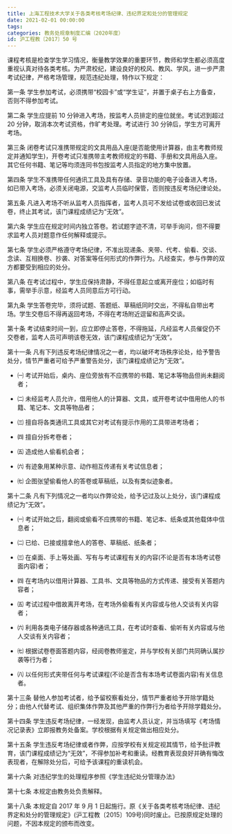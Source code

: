 ```yaml
---
title: 上海工程技术大学关于各类考核考场纪律、违纪界定和处分的管理规定
date: 2021-02-01 00:00:00
tags: 
categories: 教务处规章制度汇编（2020年度）
id: 沪工程教〔2017〕50 号
---
```


课程考核是检查学生学习情况，衡量教学效果的重要环节，教师和学生都必须高度重视认真对待各类考核。为严肃校纪，建设良好的校风、教风、学风，进一步严肃考试纪律，严格考场管理，规范违纪处理，特作以下规定：

第一条 学生参加考试，必须携带“校园卡”或“学生证”，并置于桌子右上方备查，否则不得参加考试。

第二条 学生应提前 10 分钟进入考场，按监考人员排定的座位就坐。考试迟到超过 20 分钟，取消本次考试资格，作旷考处理。考试进行 30 分钟后，学生方可离开考场。

第三条 闭卷考试只准携带规定的文具用品入座(是否能使用计算器，由主考教师规定并通知学生)，开卷考试只准携带主考教师规定的书籍、手册和文具用品入座。其它任何书籍、笔记等均须连同书包按监考人员指定的地方集中放置。

第四条 学生不准携带任何通讯工具及具有存储、录音功能的电子设备进入考场，如已带入考场，必须关闭电源，交监考人员临时保管，否则按违反考场纪律论处。

第五条 凡进入考场不听从监考人员指挥者，监考人员可不发给试卷或收回已发试卷，终止其考试，该门课程成绩记为“无效”。

第六条 学生应在规定时间内独立答卷。若试题字迹不清，可举手询问，但不得要求监考人员对题意作任何解释或提示。

第七条 学生必须严格遵守考场纪律，不准出现递条、夹带、代考、偷看、交谈、念读、互相换卷、抄袭、对答案等任何形式的作弊行为。凡经查实，参与作弊的双方都要受到相应的处分。

第八条 在考试过程中，学生应保持肃静，不得任意起立或离开座位；如临时有事，需举手示意，经监考人员同意后方可行动。

第九条 学生答卷完毕，须将试题、答题纸、草稿纸同时交出，不得私自带出考场。学生交卷后不得再返回考场，不得在考场附近逗留和高声交谈。

第十条 考试结束时间一到，应立即停止答卷，不得拖延，凡经监考人员催促仍不交卷者，监考人员可声明该卷无效，该门课程成绩记为“无效”。

第十一条 凡有下列违反考场纪律情况之一者，均以破坏考场秩序论处，给予警告处分，情节严重者可给予严重警告处分，该门课程成绩记为“无效”。

- ㈠ 考试开始后，桌内、座位旁放有不应携带的书籍、笔记本等物品但尚未翻阅者；

- ㈡ 未经监考人员允许，借用他人的计算器、文具，或开卷考试中借用他人的书籍、笔记本、文具等物品者；

- ㈢ 擅自将各类通讯工具或其它对考试有提示作用的工具带进考场者；

- ㈣ 擅自分拆考卷者；

- ㈤ 造成他人偷看机会者；

- ㈥ 有迹象用某种示意、动作相互传递有关考试信息者；

- ㈦ 企图张望偷看他人的答卷或草稿纸，以及有类似迹象者。

第十二条 凡有下列情况之一者均以作弊论处，给予记过及以上处分，该门课程成绩记为“无效”。

- ㈠ 考试开始之后，翻阅或偷看不应携带的书籍、笔记本、纸条或其他载体中信息者；

- ㈡ 已给、已接或擅拿他人的答卷、草稿纸、纸条者；

- ㈢ 在桌面、手上等处画、写有与考试课程有关的内容(不论是否有本场考试卷面内容)者；

- ㈣ 在考场内以借用计算器、工具书、文具等物品的方式传递、接受有关答题内容者；

- ㈤ 考试过程中借故离开考场，在考场外偷看有关内容或与他人交谈有关内容者；

- ㈥ 利用各类电子储存器或各种通讯工具，在考试时查看、偷听有关内容或与他人交谈有关内容者；

- ㈦ 根据试卷卷面答题内容，经阅卷教师鉴定，并与学校有关部门共同确认属抄袭等行为者；

- ㈧ 以任何形式夹带任何与考试课程(不论是否含有本场考试卷面内容)有关信息者。

第十三条 替他人参加考试者，给予留校察看处分，情节严重者给予开除学籍处分；由他人代替考试、组织集体作弊及其他严重的作弊行为者给予开除学籍处分。

第十四条 学生违反考场纪律，一经发现，由监考人员认定，并当场填写《考场情况记录表》立即报教务处备案。学校根据有关规定做出相应处分。

第十五条 学生违反考场纪律或者作弊，应按学校有关规定视其情节，给予批评教育，该门课程成绩记为“无效”，不得参加补考和重读。经教育表现良好并确有悔改表现者，在解除处分后，可给予该课程的重读机会。

第十六条 对违纪学生的处理程序参照《学生违纪处分管理办法》

第十七条 本规定由教务处负责解释。

第十八条 本规定自 2017 年 9 月 1 日起施行。原《关于各类考核考场纪律、违纪界定和处分的管理规定》(沪工程教〔2015〕109号)同时废止。已按原规定处理的问题，不因本规定的颁布而改变。
